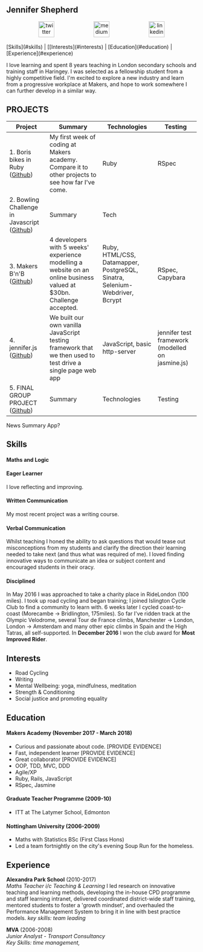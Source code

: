 ## Jennifer Shepherd

<p align="center">
<a href="https://twitter.com/teachlearncode">
<img src="http://goinkscape.com/wp-content/uploads/2015/07/twitter-logo-final.png" alt="twitter" hspace="50" height="42" width="42"></a>

<a href="https://medium.com/@jennifer.elaine.mairead">
<img src="https://static1.squarespace.com/static/53457bcae4b0bc890d496d14/t/568ebeee4bf118e7ef8dbef3/1452195567236/medium_logo_detail_icon.png?format=300w" alt="medium" hspace="50" height="42" width="42"></a>

<a href="https://www.linkedin.com/in/jennifer-em-shepherd/">
<img src="https://www.iconfinder.com/data/icons/free-social-icons/67/linkedin_circle_color-512.png" alt="linkedin" hspace="50" height="42" width="42"></a>
</p>

<div class="align-center">
[Skills](#skills) | [[Interests](#interests) | [Education](#education) | [Experience](#experience)
</div>

I love learning and spent 8 years teaching in London secondary schools and training staff in Haringey.  I was selected as a fellowship student from a highly competitive field.  I'm excited to explore a new industry and learn from a progressive workplace at Makers, and hope to work somewhere I can further develop in a similar way.

## PROJECTS
| Project       | Summary       | Technologies  | Testing |
| ------------- |---------------| --------------|---------|
| 1. Boris bikes in Ruby ([Github](https://github.com/Alicespyglass/boris-bikes)) | My first week of coding at Makers academy. Compare it to other projects to see how far I've come. |Ruby | RSpec |
| 2.  Bowling Challenge in Javascript ([Github](https://github.com/jenniferemshepherd/bowling-challenge))| Summary | Tech |  |
| 3. Makers B'n'B ([Github](https://github.com/jenniferemshepherd/))| 4 developers with 5 weeks' experience modelling a website on an online business valued at $30bn. Challenge accepted. | Ruby, HTML/CSS, Datamapper, PostgreSQL, Sinatra, Selenium-Webdriver, Bcrypt | RSpec, Capybara |
| 4. jennifer.js ([Github](https://github.com/jenniferemshepherd/jennifer.js))| We built our own vanilla JavaScript testing framework that we then used to test drive a single page web app | JavaScript, basic http-server | jennifer test framework (modelled on jasmine.js) |
| 5. FINAL GROUP PROJECT ([Github](https://github.com/jenniferemshepherd/)) | Summary | Technologies | Testing |

News Summary App?

## Skills

#### Maths and Logic
#### Eager Learner
I love reflecting and improving.
#### Written Communication
My most recent project was a writing course.

#### Verbal Communication
Whilst teaching I honed the ability to ask questions that would tease out misconceptions from my students and clarify the direction their learning needed to take next (and thus what was required of me).  I loved finding innovative ways to communicate an idea or subject content and encouraged students in their oracy.

#### Disciplined
In May 2016 I was approached to take a charity place in RideLondon (100 miles).  I took up road cycling and began training; I joined Islington Cycle Club to find a community to learn with. 6 weeks later I cycled coast-to-coast (Morecambe -> Bridlington, 175miles). So far I've ridden track at the Olympic Velodrome, several Tour de France climbs, Manchester -> London, London -> Amsterdam and many other epic climbs in Spain and the High Tatras, all self-supported.  In **December 2016** I won the club award for **Most Improved Rider**.

## Interests
- Road Cycling
- Writing
- Mental Wellbeing: yoga, mindfulness, meditation
- Strength & Conditioning
- Social justice and promoting equality

## Education

#### Makers Academy (November 2017 - March 2018)
- Curious and passionate about code. [PROVIDE EVIDENCE]
- Fast, independent learner [PROVIDE EVIDENCE]
- Great collaborator [PROVIDE EVIDENCE]
- OOP, TDD, MVC, DDD
- Agile/XP
- Ruby, Rails, JavaScript
- RSpec, Jasmine

#### Graduate Teacher Programme (2009-10)
- ITT at The Latymer School, Edmonton

#### Nottingham University (2006-2009)
- Maths with Statistics BSc (First Class Hons)
- Led a team fortnightly on the city's evening Soup Run for the homeless.

## Experience

**Alexandra Park School** (2010-2017)    
*Maths Teacher i/c Teaching & Learning*
I led research on innovative teaching and learning methods, developing the in-house CPD programme and staff learning intranet, delivered coordinated district-wide staff training, mentored students to foster a 'growth mindset', and overhauled the Performance Management System to bring it in line with best practice models.
_key skills: team leading_

**MVA** (2006-2008)   
*Junior Analyst - Transport Consultancy*  
_Key Skills: time management,_
